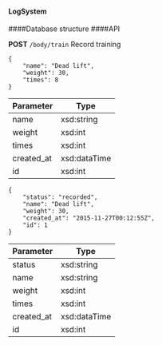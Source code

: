 #### LogSystem
####Database structure
####API

**POST**	`/body/train`	Record training
```
{
	"name": "Dead lift",
	"weight": 30,
	"times": 8
}
```
Parameter | Type
------------ | -------------
name | xsd:string
weight | xsd:int
times | xsd:int
created_at | xsd:dataTime
id | xsd:int
```
{
	"status": "recorded",
	"name": "Dead lift",
	"weight": 30,
	"created_at": "2015-11-27T00:12:55Z",
	"id": 1
}
```
Parameter | Type
------------ | -------------
status | xsd:string
name | xsd:string
weight | xsd:int
times | xsd:int
created_at | xsd:dataTime
id | xsd:int
